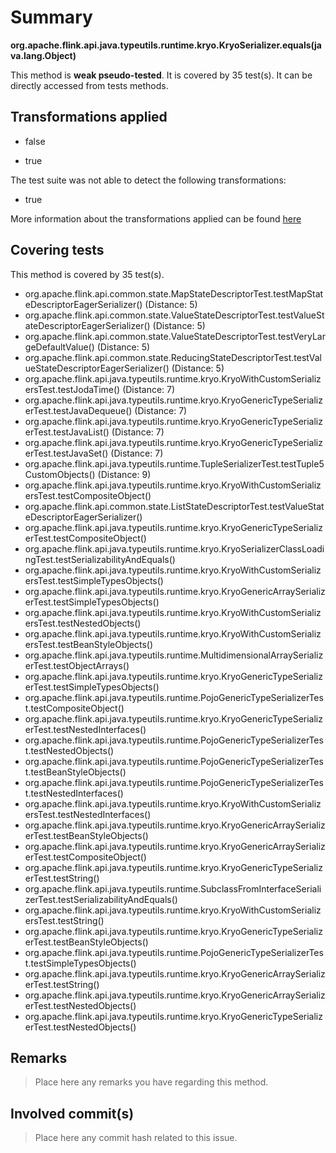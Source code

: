 # Summary
**org.apache.flink.api.java.typeutils.runtime.kryo.KryoSerializer.equals(java.lang.Object)**

This method is **weak pseudo-tested**.
It is covered by 35 test(s). It can be directly accessed from tests methods.


## Transformations applied

- false

- true


The test suite was not able to detect the following transformations:
 * true 


More information about the transformations applied can be found [here](https://github.com/STAMP-project/pitest-descartes)

## Covering tests
This method is covered by 35 test(s).
* org.apache.flink.api.common.state.MapStateDescriptorTest.testMapStateDescriptorEagerSerializer() (Distance: 5)
* org.apache.flink.api.common.state.ValueStateDescriptorTest.testValueStateDescriptorEagerSerializer() (Distance: 5)
* org.apache.flink.api.common.state.ValueStateDescriptorTest.testVeryLargeDefaultValue() (Distance: 5)
* org.apache.flink.api.common.state.ReducingStateDescriptorTest.testValueStateDescriptorEagerSerializer() (Distance: 5)
* org.apache.flink.api.java.typeutils.runtime.kryo.KryoWithCustomSerializersTest.testJodaTime() (Distance: 7)
* org.apache.flink.api.java.typeutils.runtime.kryo.KryoGenericTypeSerializerTest.testJavaDequeue() (Distance: 7)
* org.apache.flink.api.java.typeutils.runtime.kryo.KryoGenericTypeSerializerTest.testJavaList() (Distance: 7)
* org.apache.flink.api.java.typeutils.runtime.kryo.KryoGenericTypeSerializerTest.testJavaSet() (Distance: 7)
* org.apache.flink.api.java.typeutils.runtime.TupleSerializerTest.testTuple5CustomObjects() (Distance: 9)
* org.apache.flink.api.java.typeutils.runtime.kryo.KryoWithCustomSerializersTest.testCompositeObject()
* org.apache.flink.api.common.state.ListStateDescriptorTest.testValueStateDescriptorEagerSerializer()
* org.apache.flink.api.java.typeutils.runtime.kryo.KryoGenericTypeSerializerTest.testCompositeObject()
* org.apache.flink.api.java.typeutils.runtime.kryo.KryoSerializerClassLoadingTest.testSerializabilityAndEquals()
* org.apache.flink.api.java.typeutils.runtime.kryo.KryoWithCustomSerializersTest.testSimpleTypesObjects()
* org.apache.flink.api.java.typeutils.runtime.kryo.KryoGenericArraySerializerTest.testSimpleTypesObjects()
* org.apache.flink.api.java.typeutils.runtime.kryo.KryoWithCustomSerializersTest.testNestedObjects()
* org.apache.flink.api.java.typeutils.runtime.kryo.KryoWithCustomSerializersTest.testBeanStyleObjects()
* org.apache.flink.api.java.typeutils.runtime.MultidimensionalArraySerializerTest.testObjectArrays()
* org.apache.flink.api.java.typeutils.runtime.kryo.KryoGenericTypeSerializerTest.testSimpleTypesObjects()
* org.apache.flink.api.java.typeutils.runtime.PojoGenericTypeSerializerTest.testCompositeObject()
* org.apache.flink.api.java.typeutils.runtime.kryo.KryoGenericTypeSerializerTest.testNestedInterfaces()
* org.apache.flink.api.java.typeutils.runtime.PojoGenericTypeSerializerTest.testNestedObjects()
* org.apache.flink.api.java.typeutils.runtime.PojoGenericTypeSerializerTest.testBeanStyleObjects()
* org.apache.flink.api.java.typeutils.runtime.PojoGenericTypeSerializerTest.testNestedInterfaces()
* org.apache.flink.api.java.typeutils.runtime.kryo.KryoWithCustomSerializersTest.testNestedInterfaces()
* org.apache.flink.api.java.typeutils.runtime.kryo.KryoGenericArraySerializerTest.testBeanStyleObjects()
* org.apache.flink.api.java.typeutils.runtime.kryo.KryoGenericArraySerializerTest.testCompositeObject()
* org.apache.flink.api.java.typeutils.runtime.kryo.KryoGenericTypeSerializerTest.testString()
* org.apache.flink.api.java.typeutils.runtime.SubclassFromInterfaceSerializerTest.testSerializabilityAndEquals()
* org.apache.flink.api.java.typeutils.runtime.kryo.KryoWithCustomSerializersTest.testString()
* org.apache.flink.api.java.typeutils.runtime.kryo.KryoGenericTypeSerializerTest.testBeanStyleObjects()
* org.apache.flink.api.java.typeutils.runtime.PojoGenericTypeSerializerTest.testSimpleTypesObjects()
* org.apache.flink.api.java.typeutils.runtime.kryo.KryoGenericArraySerializerTest.testString()
* org.apache.flink.api.java.typeutils.runtime.kryo.KryoGenericArraySerializerTest.testNestedObjects()
* org.apache.flink.api.java.typeutils.runtime.kryo.KryoGenericTypeSerializerTest.testNestedObjects()


## Remarks
> Place here any remarks you have regarding this method.

## Involved commit(s)

> Place here any commit hash related to this issue.

